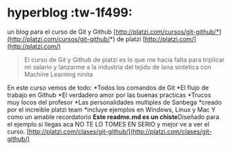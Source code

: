# hyperblog :tw-1f499:
un blog  para el curso de Git y Github [http://platzi.com/cursos/git-github/*](http://platzi.com/cursos/git-github/*) de platzi [http://platzi.com/](http://platzi.com/)
>El curso de  Git y Github de platzi es lo que me hacia falta  para triplicar mi salario y lanzarme a la industria del tejido de lana sintetica con Machine
Learning
>ninita  



En este curso vemos de todo:
*Todos los comandos de Git
*El flujo de trabajo en Github
*El verdadero amor por las buenas practicas 
*Trucos muy locos del profesor 
*Las personalidades multiples de Sanbega
*creado por el increible platzi team
*incluye ejemplos en Windows, Linux y Mac 
Y como un amable recordatorio **Este readme.md es un chiste**Diseñado para el ejemplo.si llegas aca NO TE LO TOMES EN SERIO y mejor ve a ver el curso. [http://platzi.com/clases/git-github/](http://platzi.com/clases/git-github/)
